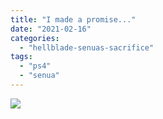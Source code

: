 ```yaml
---
title: "I made a promise..."
date: "2021-02-16"
categories: 
  - "hellblade-senuas-sacrifice"
tags: 
  - "ps4"
  - "senua"
---
```


[![](images/Hellblade_-Senuas-Sacrifice™_20210216223026-576x1024.jpg)](http://davidpeach.co.uk/wp-content/uploads/2021/02/Hellblade_-Senuas-Sacrifice™_20210216223026-scaled-1.jpg)
